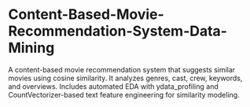 # Content-Based-Movie-Recommendation-System-Data-Mining
A content-based movie recommendation system that suggests similar movies using cosine similarity. It analyzes genres, cast, crew, keywords, and overviews. Includes automated EDA with ydata_profiling and CountVectorizer-based text feature engineering for similarity modeling.
